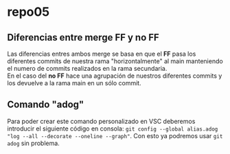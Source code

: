 # repo05
## Diferencias entre merge FF y no FF
Las diferencias entres ambos merge se basa en que  el **FF** pasa los diferentes commits de nuestra rama "horizontalmente" al main manteniendo el numero de commits realizados en la rama secundaria.  
En el caso del **no FF** hace una agrupación de nuestros diferentes commits y los devuelve a la rama main en un sólo commit.

## Comando "adog"
Para poder crear este comando personalizado en VSC deberemos introducir el siguiente código en consola: `git config --global alias.adog "log --all --decorate --oneline --graph"`. Con esto ya podremos usar `git adog` sin problema.
